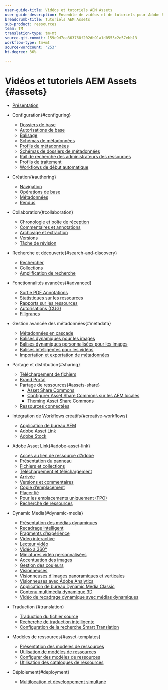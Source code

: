 ```yaml
---
user-guide-title: Vidéos et tutoriels AEM Assets
user-guide-description: Ensemble de vidéos et de tutoriels pour Adobe Experience Manager Assets.
breadcrumb-title: Tutoriels AEM Assets
sub-product: ressources
team: TM
translation-type: tm+mt
source-git-commit: 159e9d7ea363768f202db91a1d0555c2e57ebb13
workflow-type: tm+mt
source-wordcount: '253'
ht-degree: 36%

---
```



# Vidéos et tutoriels AEM Assets {#assets}

+ [Présentation](overview.md)

+ Configuration{#configuring}
   + [Dossiers de base](configuring/baseline-folders.md)
   + [Autorisations de base](configuring/baseline-permissions.md)
   + [Balisage](configuring/tagging.md)
   + [Schémas de métadonnées](configuring/metadata-schemas.md)
   + [Profils de métadonnées](configuring/metadata-profiles.md)
   + [Schémas de dossiers de métadonnées](configuring/metadata-folder-schemas.md)
   + [Rail de recherche des administrateurs des ressources](configuring/assets-admin-search-rail.md)
   + [Profils de traitement](configuring/processing-profiles.md)
   + [Workflows de début automatique](configuring/auto-start-workflows.md)

+ Création{#authoring}
   + [Navigation](./authoring/navigation.md)
   + [Opérations de base](./authoring/basic-operations.md)
   + [Métadonnées](./authoring/metadata.md)
   + [Rendus](./authoring/renditions.md)

+ Collaboration{#collaboration}
   + [Chronologie et boîte de réception](./collaboration/timeline-and-inbox.md)
   + [Commentaires et annotations](./collaboration/comments-and-annotations.md)
   + [Archivage et extraction](./collaboration/check-in-and-check-out.md)
   + [Versions](./collaboration/versions.md)
   + [Tâche de révision](./collaboration/review-task.md)

+ Recherche et découverte{#search-and-discovery}
   + [Rechercher](./search-and-discovery/search.md)
   + [Collections](./search-and-discovery/collections.md)
   + [Amplification de recherche](./search-and-discovery/search-boost.md)

+ Fonctionnalités avancées{#advanced}
   + [Sortie PDF Annotations](./advanced/customizing-annotations-pdf-output.md)
   + [Statistiques sur les ressources](./advanced/asset-insights-launch-tutorial.md)
   + [Rapports sur les ressources](./advanced/asset-reports.md)
   + [Autorisations (CUG)](./advanced/closed-user-groups.md)
   + [Filigranes](./advanced/watermarks.md)

+ Gestion avancée des métadonnées{#metadata}
   + [Métadonnées en cascade](metadata/cascade-metadata-feature-video-use.md)
   + [Balises dynamiques pour les images](metadata/image-smart-tags.md)
   + [Balises dynamiques personnalisées pour les images](metadata/custom-smart-tags.md)
   + [Balises intelligentes pour les vidéos](metadata/video-smart-tags.md)
   + [Importation et exportation de métadonnées](metadata/metadata-import-feature-video-use.md)

+ Partage et distribution{#sharing}
   + [Téléchargement de fichiers](./sharing/download.md)
   + [Brand Portal](./sharing/brand-portal.md)
   + Partage de ressources{#assets-share}
      + [Asset Share Commons](./sharing/asset-share-commons-user-experience-feature-video-understand.md)
      + [Configurer Asset Share Commons sur les AEM locales](./sharing/asset-share-commons-technical-video-setup.md)
      + [Theming Asset Share Commons](./sharing/asset-share-commons-feature-video-theming.md)
   + [Ressources connectées](./sharing/connected-assets.md)

+ Intégration de Workflows créatifs{#creative-workflows}
   + [Application de bureau AEM](./creative-workflows/aem-desktop-app.md)
   + [Adobe Asset Link](./creative-workflows/adobe-asset-link.md)
   + [Adobe Stock](./creative-workflows/adobe-stock.md)

+ Adobe Asset Link{#adobe-asset-link}
   + [Accès au lien de ressource d’Adobe](./adobe-asset-link/launch-adobe-asset-link.md)
   + [Présentation du panneau](./adobe-asset-link/panel-overview.md)
   + [Fichiers et collections](./adobe-asset-link/files-and-collections.md)
   + [Téléchargement et téléchargement](./adobe-asset-link/download-and-upload.md)
   + [Arrivée](./adobe-asset-link/check-in-check-out.md)
   + [Versions et commentaires](./adobe-asset-link/file-versioning-and-comments.md)
   + [Copie d’emplacement](./adobe-asset-link/place-copy.md)
   + [Placer lié](./adobe-asset-link/place-linked.md)
   + [Pour les emplacements uniquement (FPO)](./adobe-asset-link/for-placement-only.md)
   + [Recherche de ressources](./adobe-asset-link/asset-search.md)

+ Dynamic Media{#dynamic-media}
   + [Présentation des médias dynamiques](dynamic-media/dynamic-media-overview-feature-video-use.md)
   + [Recadrage intelligent](dynamic-media/smart-crop-feature-video-use.md)
   + [Fragments d’expérience](dynamic-media/dynamic-media-experience-fragments-feature-video-use.md)
   + [Vidéo interactive](dynamic-media/dynamic-media-interactive-video-feature-video-use.md)
   + [Lecteur vidéo](dynamic-media/dynamic-media-video-player-feature-video-use.md)
   + [Vidéo à 360°](dynamic-media/dynamic-media-360-video-custom-thumbnail-feature-video-use.md)
   + [Miniatures vidéo personnalisées](dynamic-media/dynamic-media-video-thumbnails-feature-video-use.md)
   + [Accentuation des images](dynamic-media/dynamic-media-image-sharpening-feature-video-use.md)
   + [Gestion des couleurs](dynamic-media/dynamic-media-color-management-technical-video-setup.md)
   + [Visionneuses](dynamic-media/dynamic-media-viewer-feature-video-understand.md)
   + [Visionneuses d’images panoramiques et verticales](dynamic-media/panorama-vertical-image-viewer-feature-video-use.md)
   + [Visionneuses avec Adobe Analytics](dynamic-media/dynamic-media-viewer-extension-use.md)
   + [Application de bureau Dynamic Media Classic](dynamic-media/dynamic-media-classic-desktop-application.md)
   + [Contenu multimédia dynamique 3D](dynamic-media/dynamic-media-3d-feature-video.md)
   + [Vidéo de recadrage dynamique avec médias dynamiques](dynamic-media/dynamic-media-smart-crop-video.md)

+ Traduction {#translation}
   + [Traduction du fichier source](translation/source-file-translation-feature-video-use.md)
   + [Recherche de traduction intelligente](translation/smart-translation-search-feature-video-use.md)
   + [Configuration de la recherche Smart Translation](translation/smart-translation-search-technical-video-setup.md)

+ Modèles de ressources{#asset-templates}
   + [Présentation des modèles de ressources](asset-templates/asset-templates-tutorial-understand.md)
   + [Utilisation de modèles de ressources](asset-templates/asset-templates-feature-video-use.md)
   + [Configurer des modèles de ressources](asset-templates/asset-templates-technical-video-setup.md)
   + [Utilisation des catalogues de ressources](asset-templates/asset-catalog-template-feature-video-use.md)

+ Déploiement{#deployment}
   + [Multilocation et développement simultané](deployment/multitenancy-concurrent-article-understand.md)

